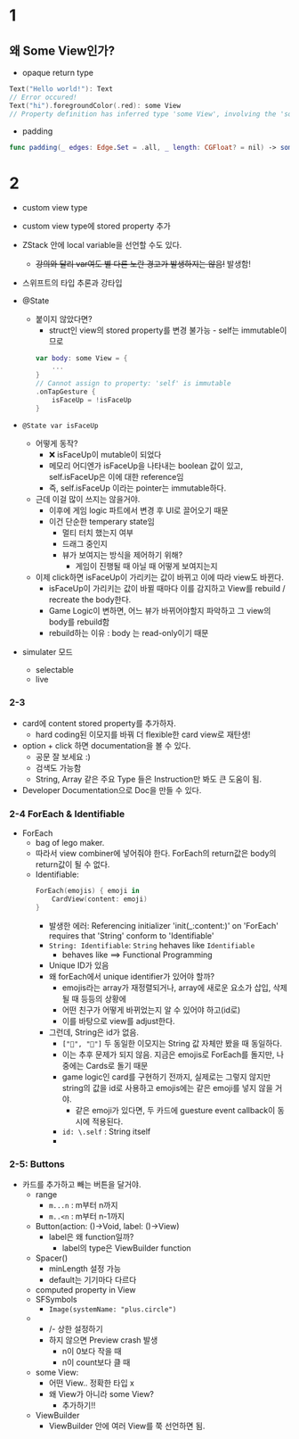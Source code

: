 # 1
## 왜 Some View인가?
- opaque return type
```swift
Text("Hello world!"): Text
// Error occured!
Text("hi").foregroundColor(.red): some View 
// Property definition has inferred type 'some View', involving the 'some' return type of another declaration
```
- padding
```swift
func padding(_ edges: Edge.Set = .all, _ length: CGFloat? = nil) -> some View
```

# 2

- custom view type
- custom view type에 stored property 추가
- ZStack 안에 local variable을 선언할 수도 있다.
  - ~~강의와 달리 var여도 별 다른 노란 경고가 발생하지는 않음!~~ 발생함! 
- 스위프트의 타입 추론과 강타입

- @State
  - 붙이지 않았다면?
    - struct인 view의 stored property를 변경 불가능 - self는 immutable이므로
    ```swift
    var body: some View = {
        ...
    }
    // Cannot assign to property: 'self' is immutable
    .onTapGesture {
        isFaceUp = !isFaceUp
    }
    ```
- `@State var isFaceUp`
  - 어떻게 동작?
    - ❌ isFaceUp이 mutable이 되었다
    - 메모리 어디엔가 isFaceUp을 나타내는 boolean 값이 있고, self.isFaceUp은 이에 대한 reference임
    - 즉, self.isFaceUp 이라는 pointer는 immutable하다.
  - 근데 이걸 많이 쓰지는 않을거야.
    - 이후에 게임 logic 파트에서 변경 후 UI로 끌어오기 때문
    - 이건 단순한 temperary state임
      - 멀티 터치 했는지 여부
      - 드래그 중인지
      - 뷰가 보여지는 방식을 제어하기 위해?
        - 게임이 진행될 때 아닐 때 어떻게 보여지는지
  - 이제 click하면 isFaceUp이 가리키는 값이 바뀌고 이에 따라 view도 바뀐다.
    - isFaceUp이 가리키는 값이 바뀔 때마다 이를 감지하고 View를 rebuild / recreate the body한다. 
    - Game Logic이 변하면, 어느 뷰가 바뀌어야할지 파악하고 그 view의 body를 rebuild함
    - rebuild하는 이유 : body 는 read-only이기 때문
- simulater 모드 
  - selectable
  - live

### 2-3
- card에 content stored property를 추가하자.
  - hard coding된 이모지를 바꿔 더 flexible한 card view로 재탄생!
- option + click 하면 documentation을 볼 수 있다. 
  - 공문 잘 보세요 :)
  - 검색도 가능함
  - String, Array 같은 주요 Type 들은 Instruction만 봐도 큰 도움이 됨.
- Developer Documentation으로 Doc을 만들 수 있다.

### 2-4 ForEach & Identifiable
- ForEach
  - bag of lego maker.
  - 따라서 view combiner에 넣어줘야 한다. ForEach의 return값은 body의 return값이 될 수 없다.
  - Identifiable:
    ```swift
    ForEach(emojis) { emoji in
        CardView(content: emoji)
    }
    ```
    - 발생한 에러: Referencing initializer 'init(_:content:)' on 'ForEach' requires that 'String' conform to 'Identifiable'
    - `String: Identifiable`: `String` hehaves like `Identifiable`
      - behaves like ==> Functional Programming
    - Unique ID가 있음
    - 왜 forEach에서 unique identifier가 있어야 할까?
      - emojis라는 array가 재정렬되거나, array에 새로운 요소가 삽입, 삭제될 때 등등의 상황에
      - 어떤 친구가 어떻게 바뀌었는지 알 수 있어야 하고(id로)
      - 이를 바탕으로 view를 adjust한다.
    - 그런데, String은 id가 없음. 
      - `["🍎", "🍎"]` 두 동일한 이모지는 String 값 자체만 봤을 때 동일하다.
      - 이는 추후 문제가 되지 않음. 지금은 emojis로 ForEach를 돌지만, 나중에는 Cards로 돌기 때문
      - game logic인 card를 구현하기 전까지, 실제로는 그렇지 않지만 string의 값을 id로 사용하고 emojis에는 같은 emoji를 넣지 않을 거야.
        - 같은 emoji가 있다면, 두 카드에 guesture event callback이 동시에 적용된다.
      - `id: \.self` : String itself
      - 

### 2-5: Buttons
- 카드를 추가하고 빼는 버튼을 달거야.
  - range
    - `m...n` : m부터 n까지
    - `m..<n` : m부터 n-1까지
  - Button(action: ()->Void, label: ()->View)
    - label은 왜 function일까?
      - label의 type은 ViewBuilder function
  - Spacer()
    - minLength 설정 가능
    - default는 기기마다 다르다
  - computed property in View
  - SFSymbols
    - `Image(systemName: "plus.circle")`
  - + /- 상한 설정하기
    - 하지 않으면 Preview crash 발생
      - n이 0보다 작을 때
      - n이 count보다 클 때
  - some View:
    - 어떤 View.. 정확한 타입 x
    - 왜 View가 아니라 some View?
      - 추가하기!!
  - ViewBuilder
    - ViewBuilder 안에 여러 View를 쭉 선언하면 됨.
